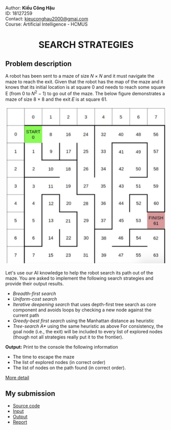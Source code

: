 Author: **Kiều Công Hậu**  
ID: 18127259  
Contact: <kieuconghau2000@gmai.com>  
Course: Artificial Intelligence - HCMUS  

<h1 align='center'>SEARCH STRATEGIES</h1>

## Problem description
A robot has been sent to a maze of size 𝑁 × 𝑁 and it must navigate the maze to reach the exit. Given that the robot has the map of the maze and it knows that its initial location is at square 0 and needs to reach some square E (from 0 to 𝑁<sup>2</sup> − 1) to go out of the maze. The below figure demonstrates a maze of size 8 × 8 and the exit 𝐸 is at square 61. 

![An example maze](https://github.com/kieuconghau/search-strategies/blob/master/18127259/INPUT/maze_0.png)

Let's use our AI knowledge to help the robot search its path out of the maze. You are asked to implement the following search strategies and provide their output results.
- *Breadth-first search*
- *Uniform-cost search*
- *Iterative deepening search* that uses depth-first tree search as core component and avoids loops by checking a new node against the current path
- *Greedy-best first search* using the Manhattan distance as heuristic
- *Tree-search A\** using the same heuristic as above For consistency, the goal node (i.e., the exit) will be included to every list of explored nodes (though not all strategies really put it to the frontier).

**Output:** Print to the console the following information
- The time to escape the maze
- The list of explored nodes (in correct order)
- The list of nodes on the path found (in correct order). 

[More detail](https://github.com/kieuconghau/search-strategies/blob/master/2020-CSC14003-18CLC-Lab01.pdf)


## My submission
- [Source code](https://github.com/kieuconghau/search-strategies/tree/master/18127259/SOURCE)
- [Input](https://github.com/kieuconghau/search-strategies/tree/master/18127259/INPUT)
- [Output](https://github.com/kieuconghau/search-strategies/tree/master/18127259/OUTPUT)
- [Report](https://github.com/kieuconghau/search-strategies/blob/master/18127259/DOCUMENT/Report.pdf)